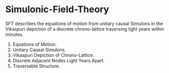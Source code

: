 # Simulonic-Field-Theory
SFT describes the equations of motion from unitary causal Simulons in the Vikaspuri depiction of a discrete chrono-lattice traversing light years within minutes.
<ol>
  <li>Equations of Motion.</li>
  <li>Unitary Causal Simulons.</li>
  <li>Vikaspuri Depiction of Chrono-Lattice.</li>
  <li>Discrete Adjacent Nodes Light Years Apart.</li>
  <li>Traversable Structure.</li>
</ol>
